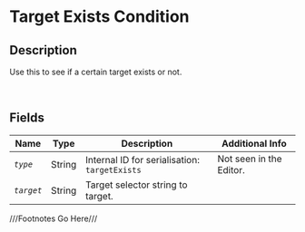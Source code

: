 Target Exists Condition
============= 

## Description

Use this to see if a certain target exists or not.

<br />

## Fields

| Name     | Type   | Description | Additional Info |
| -------- | ------ | ----------- | --------------- |
| *`type`* | String |      Internal ID for serialisation: `targetExists`       |         Not seen in the Editor.        |
| *`target`* | String |      Target selector string to target.       |                 |

///Footnotes Go Here///

[^-1]: Fields in *italics* are required for the Object to be valid.  
